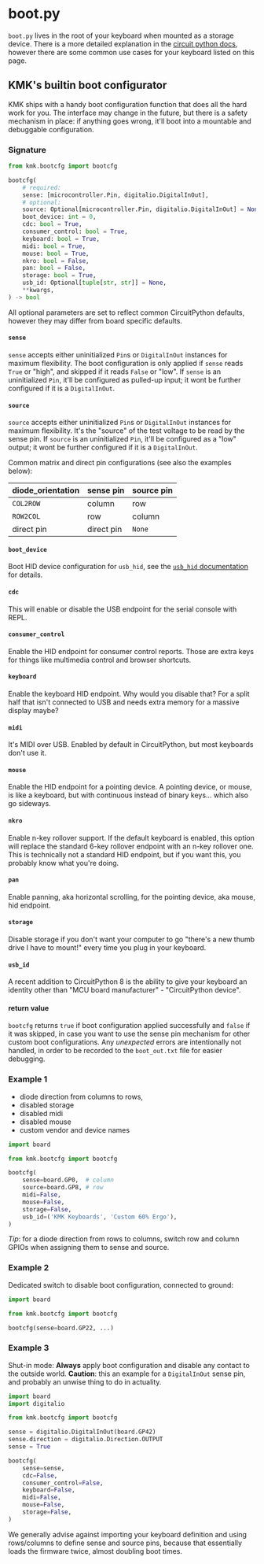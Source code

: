 # boot.py
`boot.py` lives in the root of your keyboard when mounted as a storage device.
There is a more detailed explanation in the [circuit python docs](https://docs.circuitpython.org/en/latest/README.html),
however there are some common use cases for your keyboard listed on this page.


## KMK's builtin boot configurator

KMK ships with a handy boot configuration function that does all the hard work
for you.
The interface may change in the future, but there is a safety mechanism in
place: if anything goes wrong, it'll boot into a mountable and debuggable
configuration.


### Signature

```python
from kmk.bootcfg import bootcfg

bootcfg(
    # required:
    sense: [microcontroller.Pin, digitalio.DigitalInOut],
    # optional:
    source: Optional[microcontroller.Pin, digitalio.DigitalInOut] = None,
    boot_device: int = 0,
    cdc: bool = True,
    consumer_control: bool = True,
    keyboard: bool = True,
    midi: bool = True,
    mouse: bool = True,
    nkro: bool = False,
    pan: bool = False,
    storage: bool = True,
    usb_id: Optional[tuple[str, str]] = None,
    **kwargs,
) -> bool
```
All optional parameters are set to reflect common CircuitPython defaults, however
they may differ from board specific defaults.


#### `sense`
`sense` accepts either uninitialized `Pin`s or `DigitalInOut` instances for
maximum flexibility.
The boot configuration is only applied if `sense` reads `True` or "high", and
skipped if it reads `False` or "low".
If `sense` is an uninitialized `Pin`, it'll be configured as pulled-up input; it
wont be further configured if it is a `DigitalInOut`.


#### `source`
`source` accepts either uninitialized `Pin`s or `DigitalInOut` instances for
maximum flexibility.
It's the "source" of the test voltage to be read by the sense pin.
If `source` is an uninitialized `Pin`, it'll be configured as a "low" output; it
wont be further configured if it is a `DigitalInOut`.

Common matrix and direct pin configurations (see also the examples below):

|diode_orientation |sense pin  |source pin |
|------------------|-----------|-----------|
|`COL2ROW`         |column     |row        |
|`ROW2COL`         |row        |column     |
|direct pin        |direct pin |`None`     |


#### `boot_device`
Boot HID device configuration for `usb_hid`, see the [`usb_hid` documentation](https://docs.circuitpython.org/en/latest/shared-bindings/usb_hid/index.html#usb_hid.enable)
for details.


#### `cdc`
This will enable or disable the USB endpoint for the serial console with REPL.


#### `consumer_control`
Enable the HID endpoint for consumer control reports. Those are extra keys for
things like multimedia control and browser shortcuts.


#### `keyboard`
Enable the keyboard HID endpoint. Why would you disable that? For a split half
that isn't connected to USB and needs extra memory for a massive display maybe?


#### `midi`
It's MIDI over USB. Enabled by default in CircuitPython, but most keyboards don't use it.


#### `mouse`
Enable the HID endpoint for a pointing device. A pointing device, or mouse, is
like a keyboard, but with continuous instead of binary keys... which also go
sideways.


#### `nkro`
Enable n-key rollover support. If the default keyboard is enabled, this option
will replace the standard 6-key rollover endpoint with an n-key rollover one.
This is technically not a standard HID endpoint, but if you want this, you
probably know what you're doing.


#### `pan`
Enable panning, aka horizontal scrolling, for the pointing device, aka mouse,
hid endpoint.


#### `storage`
Disable storage if you don't want your computer to go "there's a new thumb drive
I have to mount!" every time you plug in your keyboard.


#### `usb_id`
A recent addition to CircuitPython 8 is the ability to give your keyboard an
identity other than "MCU board manufacturer" - "CircuitPython device".


#### return value
`bootcfg` returns `true` if boot configuration applied successfully and `false`
if it was skipped, in case you want to use the sense pin mechanism for other
custom boot configurations.
Any *unexpected* errors are intentionally not handled, in order to be recorded
to the `boot_out.txt` file for easier debugging.


### Example 1
* diode direction from columns to rows,
* disabled storage
* disabled midi
* disabled mouse
* custom vendor and device names

```python
import board

from kmk.bootcfg import bootcfg

bootcfg(
    sense=board.GP0,  # column
    source=board.GP8, # row
    midi=False,
    mouse=False,
    storage=False,
    usb_id=('KMK Keyboards', 'Custom 60% Ergo'),
)

```
*Tip*: for a diode direction from rows to columns, switch row and column GPIOs
when assigning them to sense and source.


### Example 2
Dedicated switch to disable boot configuration, connected to ground:

```python
import board

from kmk.bootcfg import bootcfg

bootcfg(sense=board.GP22, ...)
```

### Example 3
Shut-in mode:
**Always** apply boot configuration and disable any contact to the outside
world.
**Caution**: this an example for a `DigitalInOut` sense pin, and probably an
unwise thing to do in actuality.

```python
import board
import digitalio

from kmk.bootcfg import bootcfg

sense = digitalio.DigitalInOut(board.GP42)
sense.direction = digitalio.Direction.OUTPUT
sense = True

bootcfg(
    sense=sense,
    cdc=False,
    consumer_control=False,
    keyboard=False,
    midi=False,
    mouse=False,
    storage=False,
)
```

We generally advise against importing your keyboard definition and using
rows/columns to define sense and source pins, because that essentially loads
the firmware twice, almost doubling boot times.
